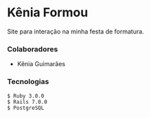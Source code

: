 # Kênia Formou
 Site para interação na minha festa de formatura.

### Colaboradores
 - Kênia Guimarães

### Tecnologias 
    $ Ruby 3.0.0
    $ Rails 7.0.0
    $ PostgreSQL

